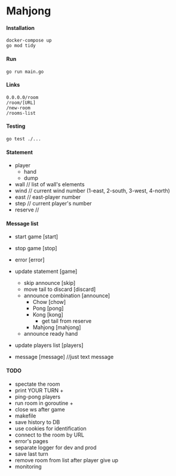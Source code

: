 # Mahjong

#### Installation
    docker-compose up
    go mod tidy

#### Run
    go run main.go
    
#### Links
    0.0.0.0/room
    /room/[URL]
    /new-room
    /rooms-list    
    
#### Testing
    go test ./...
    
#### Statement
* player
    * hand
    * dump
* wall // list of wall's elements
* wind // current wind number (1-east, 2-south, 3-west, 4-north)
* east // east-player number
* step // current player's number
* reserve // 

#### Message list
* start game [start]
* stop game [stop]
* error [error]
* update statement [game]
    * skip announce [skip]
    * move tail to discard [discard]
    * announce combination [announce]
        * Chow [chow]
        * Pong [pong]
        * Kong [kong]
            * get tail from reserve
        * Mahjong [mahjong]
    * announce ready hand
        
* update players list [players]
* message [message] //just text message

#### TODO
* spectate the room
* print YOUR TURN +
* ping-pong players
* run room in goroutine +
* close ws after game
* makefile
* save history to DB
* use cookies for identification 
* connect to the room by URL
* error's pages
* separate logger for dev and prod
* save last turn
* remove room from list after player give up
* monitoring